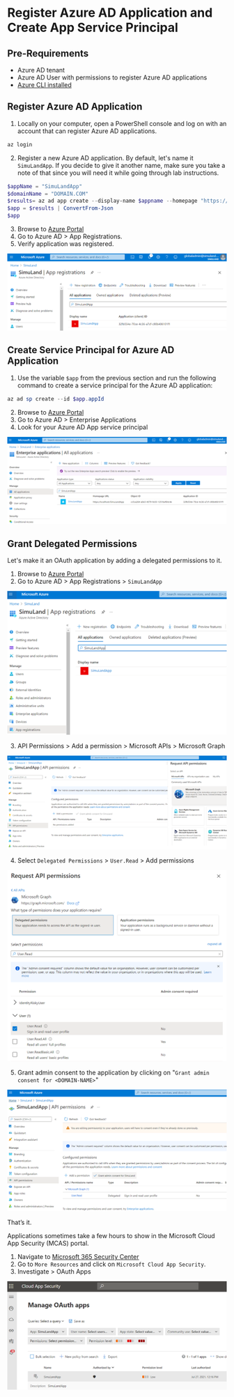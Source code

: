 # Register Azure AD Application and Create App Service Principal

## Pre-Requirements
* Azure AD tenant
* Azure AD User with permissions to register Azure AD applications
* [Azure CLI installed](https://docs.microsoft.com/en-us/cli/azure/install-azure-cli)

## Register Azure AD Application

1.	Locally on your computer, open a PowerShell console and log on with an account that can register Azure AD applications.

```PowerShell
az login
```

2.	Register a new Azure AD application. By default, let's name it `SimuLandApp`. If you decide to give it another name, make sure you take a note of that since you will need it while going through lab instructions.

```PowerShell
$appName = "SimuLandApp"
$domainName = "DOMAIN.COM"
$results= az ad app create --display-name $appname --homepage "https://$domainName/$appname" --reply-urls "https://$domainName/$appname" --identifier-uris "https://$domainName/$appname"
$app = $results | ConvertFrom-Json
$app
```

3.	Browse to [Azure Portal](https://portal.azure.com/)
4.	Go to Azure AD > App Registrations.
5.	Verify application was registered.
 
![](../../resources/images/deploy/helper_docs/registerAADAppAndSP/2021-05-19_01_aad_app_registrations.png)

## Create Service Principal for Azure AD Application

1.  Use the variable `$app` from the previous section and run the following command to create a service principal for the Azure AD application:

```PowerShell
az ad sp create --id $app.appId
```

2.	Browse to [Azure Portal](https://portal.azure.com/)
3.	Go to Azure AD > Enterprise Applications
4.	Look for your Azure AD App service principal

![](../../resources/images/deploy/helper_docs/registerAADAppAndSP/2021-05-19_02_aad_enterprise_apps.png)

## Grant Delegated Permissions

Let's make it an OAuth application by adding a delegated permissions to it.

1.	Browse to [Azure Portal](https://portal.azure.com/)
2.	Go to Azure AD > App Registrations > `SimuLandApp`

![](../../resources/images/deploy/helper_docs/registerAADAppAndSP/2021-05-19_03_aad_app_registrations.png)

3.	API Permissions > Add a permission > Microsoft APIs > Microsoft Graph

![](../../resources/images/deploy/helper_docs/registerAADAppAndSP/2021-05-19_04_graph_api_permissions.png)

4.	Select `Delegated Permissions` > `User.Read` > Add permissions

![](../../resources/images/deploy/helper_docs/registerAADAppAndSP/2021-05-19_05_graph_user_read.png)

5.	Grant admin consent to the application by clicking on "`Grant admin consent for <DOMAIN-NAME>`"

![](../../resources/images/deploy/helper_docs/registerAADAppAndSP/2021-05-19_06_grant_admin_consent.png)

That’s it.

Applications sometimes take a few hours to show in the Microsoft Cloud App Security (MCAS) portal.
1.	Navigate to [Microsoft 365 Security Center](https://security.microsoft.com/)
2.	Go to  `More Resources` and click on `Microsoft Cloud App Security`.
3.	Investigate > OAuth Apps

![](../../resources/images/deploy/helper_docs/registerAADAppAndSP/2021-05-19_08_m365_macs_oauth_apps.png)
